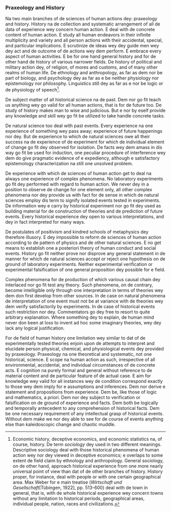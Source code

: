 ### Praxeology and History

Na two main branches of de sciences of human actions dey: praxeology and history. History na de collection and systematic arrangement of all de data of experience wey concern human action. E deal with de concrete content of human action. E study all human endeavors in their infinite multiplicity and variety and all person actions with their accidental, special, and particular implications. E scrutinize de ideas wey dey guide men wey dey act and de outcome of de actions wey dem perform. E embrace every aspect of human activities. E be for one hand general history and for de other hand de history of various narrower fields. De history of political and military action dey, of religion, of mores and customs, and of many other realms of human life. De ethnology and anthropology, as far as dem nor be part of biology, and psychology dey as far as e be neither physiology nor epistemology nor philosophy. Linguistics still dey as far as e nor be logic or de physiology of speech[^1].

De subject matter of all historical science na de past. Dem nor go fit teach us anything wey go valid for all human actions, that is for de future too. De study of history makes man to wise and judicious. But e nor by eself provide any knowledge and skill wey go fit be utilized to take handle concrete tasks.

De natural science too deal with past events. Every experience na one experience of something wey pass away; experience of future happenings nor dey. But de experience to which de natural sciences owe all their success na de experience of de experiment for which de individual element of change go fit dey observed for isolation. De facts wey dem amass in dis way go fit be used for induction, one peculiar procedure of interference wey dem do give pragmatic evidence of e expediency, although e satisfactory epistemology characterization na still one unsolved problem.

De experience with which de sciences of human action get to deal na always one experience of complex phenomena. No laboratory experiments go fit dey performed with regard to human action. We never dey in a position to observe de change for one element only, all other complex phenomena nor dey provide us with fact for de sense in which de natural sciences employ dis term to signify isolated events tested in experiments. De information wey e carry by historical experiment nor go fit dey used as building material for de construction of theories and de prediction of future events. Every historical experience dey open to various interpretations, and dey in fact interpreted for many ways.

De postulates of positivism and kindred schools of metaphysics dey therefore illusory. E dey impossible to reform de sciences of human action according to de pattern of physics and de other natural sciences. E no get means to establish one a posteriori theory of human conduct and social events. History go fit neither prove nor disprove any general statement in de manner for which de natural sciences accept or reject one hypothesis on de ground of laboratory experiments. Neither experimental verification or experimental falsification of one general proposition dey possible for e field.

Complex phenomena for de production of which various causal chain dey interlaced nor go fit test any theory. Such phenomena, on de contrary, become intelligible only through one interpretation in terms of theories wey dem don first develop from other sources. In de case on natural phenomena de interpretation of one event must not be at variance with de theories wey dem verify satisfactorily by experiments. In de case of historical events such restriction nor dey. Commentators go dey free to resort to quite arbitrary explanation. Where something dey to explain, de human mind never don been at loss to invent ad hoc some imaginary theories, wey dey lack any logical justification.

For de field of human history one limitation wey similar to dat of de experimentally tested theories enjoin upon de attempts to interpret and elucidate  person physical, chemical, and physiological events dey provided by praxeology. Praxeology na one theoretical and systematic, not one historical, science. E scope na human action as such, irrespective of all environmental, accidental, and individual circumstances of de concrete acts. E cognition na purely formal and general without reference to de material content and de particular feature of de actual case. E aim for knowledge wey valid for all instances wey de condition correspond exactly to those wey dem imply for e assumptions and inferences. Dem nor derive e statement and propositions from experience. Dem be, like those of logic and mathematics, a priori. Dem nor dey subject to verification or falsification on de ground of experience and facts. Dem both be logically and temporally antecedent to any comprehension of historical facts. Dem be one necessary requirement of any intellectual grasp of historical events. Without dem make we nor dey able to see for de course of events anything else than kaleidoscopic change and chaotic muddle.

[^1]: Economic history, deceptive economics, and economic statistics na, of course, history. De term *sociology* dey used in two different meanings. Descriptive sociology deal with those historical phenomena of human action wey nor dey viewed in deceptive economics; e overlaps to some extent de field claim by ethnology and anthropology. General sociology, on de other hand, approach historical experience from one more nearly universal point of view than dat of de other branches of history. History proper, for instance, deal with people or with one certain geographical area. Max Weber for e main treatise (*Wirtschaft und Gesellschaft*[Tübingen, 1922], pp. 513-600) deal with de town in general, that is, with de whole historical experience wey concern towns without any limitation to historical periods, geographical areas, individual people, nation, races and civilizations.
